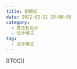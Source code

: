 ```yaml
---
title: 桥模式
date: 2021-02-21 20:08:00
category: 
  - 算法和设计
  - 设计模式
tag: 
  - 设计模式
---
```


<!-- more -->
[[TOC]]
